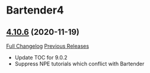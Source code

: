 # Bartender4

## [4.10.6](https://github.com/Nevcairiel/Bartender4/tree/4.10.6) (2020-11-19)
[Full Changelog](https://github.com/Nevcairiel/Bartender4/compare/4.10.5...4.10.6) [Previous Releases](https://github.com/Nevcairiel/Bartender4/releases)

- Update TOC for 9.0.2  
- Suppress NPE tutorials which conflict with Bartender  
